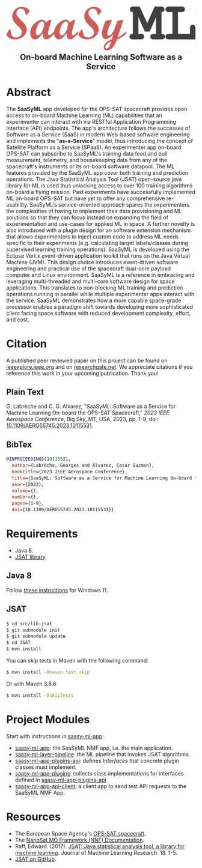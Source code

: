 <h2>
    <p align="center">
        <img src="img/logo.png" /></br>
        On-board Machine Learning Software as a Service
    </p>
</h2>

# Abstract
The **SaaSyML** app developed for the OPS-SAT spacecraft provides open access to on-board Machine Learning (ML) capabilities that an experimenter can interact with via RESTful Application Programming Interface (API) endpoints. The app's architecture follows the successes of Software as a Service (SaaS) in modern Web-based software engineering and implements the "**as-a-Service**" model, thus introducing the concept of Satellite Platform as a Service (SPaaS). An experimenter app on-board OPS-SAT can subscribe to SaaSyML's training data feed and pull measurement, telemetry, and housekeeping data from any of the spacecraft's instruments or its on-board software datapool. The ML features provided by the SaaSyML app cover both training and prediction operations. The Java Statistical Analysis Tool (JSAT) open-source java library for ML is used thus unlocking access to over 100 training algorithms on-board a flying mission. Past experiments have successfully implemented ML on-board OPS-SAT but have yet to offer any comprehensive re-usability. SaaSyML's service-oriented approach spares the experimenters the complexities of having to implement their data provisioning and ML solutions so that they can focus instead on expanding the field of experimentation and use-cases for applied ML in space. A further novelty is also introduced with a plugin design for an software extension mechanism that allows experimenters to inject custom code to address ML needs specific to their experiments (e.g. calculating target labels/classes during supervised learning training operations). SaaSyML is developed using the Eclipse Vert.x event-driven application toolkit that runs on the Java Virtual Machine (JVM). This design choice introduces event-driven software engineering and practical use of the spacecraft dual-core payload computer and Linux environment. SaaSyML is a reference in embracing and leveraging multi-threaded and multi-core software design for space applications. This translates to non-blocking ML training and prediction operations running in parallel while multiple experimenter apps interact with the service. SaaSyML demonstrates how a more capable space-grade processor enables a paradigm shift towards developing more sophisticated client facing space software with reduced development complexity, effort, and cost.

# Citation
A published peer reviewed paper on this project can be found on [ieeexplore.ieee.org](https://ieeexplore.ieee.org/document/10115531) and on [researchgate.net](https://www.researchgate.net/publication/367207387_SaaSyML_Software_as_a_Service_for_Machine_Learning_On-board_the_OPS-SAT_Spacecraft). We appreciate citations if you reference this work in your upcoming publication. Thank you!

## Plain Text
G. Labrèche and C. G. Alvarez, "SaaSyML: Software as a Service for Machine Learning On-board the OPS-SAT Spacecraft," _2023 IEEE Aerospace Conference_, Big Sky, MT, USA, 2023, pp. 1-9, doi: [10.1109/AERO55745.2023.10115531](https://ieeexplore.ieee.org/document/10115531).

## BibTex
```bibtex
@INPROCEEDINGS{10115531,
  author={Labrèche, Georges and Alvarez, Cesar Guzman},
  booktitle={2023 IEEE Aerospace Conference}, 
  title={SaaSyML: Software as a Service for Machine Learning On-board the OPS-SAT Spacecraft}, 
  year={2023},
  volume={},
  number={},
  pages={1-9},
  doi={10.1109/AERO55745.2023.10115531}}
```

# Requirements

- Java 8.
- [JSAT library](https://github.com/EdwardRaff/JSAT).

## Java 8 
Follow [these instructions](https://www.techruzz.com/blog/how-to-download-and-install-java-jdk-8-on-windows-11) for Windows 11.

## JSAT 

```bash
$ cd src/lib-jsat
$ git submodule init
$ git submodule update
$ cd JSAT
$ mvn install
```

You can skip tests in Maven with the following command:

```bash
$ mvn install -Dmaven.test.skip
```

Or with Maven 3.8.6
```bash
$ mvn install -DskipTests
```

# Project Modules
Start with instructions in [saasy-ml-app](src/saasy-ml-app):

- [saasy-ml-app](src/saasy-ml-app): the SaaSyML NMF app, i.e. the main application.
- [saasy-ml-layer-pipeline](src/saasy-ml-layer-pipeline): the ML pipeline that invokes JSAT algorithms.
- [saasy-ml-app-plugins-api](src/saasy-ml-app-plugins-api): defines _Interfaces_ that concrete plugin classes must implement.
- [saasy-ml-app-plugins](src/saasy-ml-app-plugins): collects class implementations for interfaces defined in [saasy-ml-app-plugins-api](src/saasy-ml-app-plugins-api).
- [saasy-ml-app-api-client](src/saasy-ml-app-api-client): a client app to send test API requests to the SaaSyML NMF App.

# Resources
- The European Space Agency's [OPS-SAT spacecraft](https://opssat1.esoc.esa.int/).
- The [NanoSat MO Framework (NNF) Documentation](https://nanosat-mo-framework.readthedocs.io/en/latest/).
- Raff, Edward. (2017). [JSAT: Java statistical analysis tool, a library for machine learning](https://www.jmlr.org/papers/v18/16-131.html). Journal of Machine Learning Research. 18. 1-5. 
- [JSAT on GitHub](https://github.com/EdwardRaff/JSAT).
